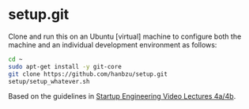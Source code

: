 setup.git
=========
Clone and run this on an Ubuntu [virtual] machine to configure both the machine and an individual development environment as follows:

```sh
cd ~
sudo apt-get install -y git-core
git clone https://github.com/hanbzu/setup.git
setup/setup_whatever.sh
```

Based on the guidelines in
[Startup Engineering Video Lectures 4a/4b](https://class.coursera.org/startup-001/lecture/index).